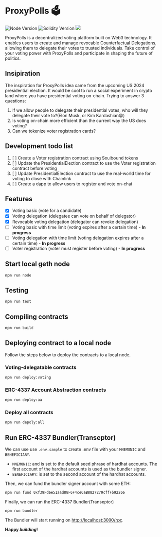 # ProxyPolls 🗳️
<p align="left">
  <img src="https://img.shields.io/badge/node-18.x-green" alt="Node Version">
  <img src="https://img.shields.io/badge/solidity-0.8.15-blue" alt="Solidity Version">
  <img src="https://github.com/V00D00-child/proxy-polls/actions/workflows/build.yml/badge.svg?branch=main">
</p>

<p align="left">
  ProxyPolls is a decentralized voting platform built on Web3 technology. It enables users to create and manage revocable Counterfactual Delegations, allowing them to delegate their votes to trusted individuals. Take control of your voting power with ProxyPolls and participate in shaping the future of politics.
</p>


## Insipiration

The inspiration for ProxyPolls idea came from the upcoming US 2024 presidential election. It would be cool to run a social experiment in crypto land where you have presidential voting on-chain. Trying to answer 3 questions:
1. If we allow people to delegate their presidential votes, who will they delegate their vote to?(Elon Musk, or Kim Kardashian:grin:)
2. Is voting on-chain more efficient than the current way the US does voting? 
3. Can we tokenize voter registration cards?

## Development todo list
1. [ ] Create a Voter registration contract using Soulbound tokens
2. [ ] Update the PresidentialElection contract to use the Voter registration contract before voting
3. [ ] Update PresidentialElection contract to use the real-world time for voting to close with Chainlink
4. [ ] Create a dapp to allow users to register and vote on-chai

## Features
- [x] Voting basic (vote for a candidate)
- [x] Voting delegation (delegatee can vote on behalf of delegator)
- [x] Revocable voting delegation (delegator can revoke delegation)
- [ ] Voting basic with time limit (voting expires after a certain time)  - **In progress**
- [ ] Voting delegation with time limit (voting delegation expires after a certain time) - **In progress**
- [ ] Voter registration (voter must register before voting) - **In progress**

## Start local geth node 

```sh
npm run node
```

## Testing
```sh
npm run test
```

## Compiling contracts

```sh
npm run build
```

## Deploying contract to a local node
Follow the steps below to deploy the contracts to a local node.

### Voting-delegatable contracts

```sh
npm run deploy:voting
```

### ERC-4337 Account Abstraction contracts

```sh
npm run deploy:aa
```

### Deploy all contracts

```sh
npm run depoly:all
```

## Run ERC-4337 Bundler(Transeptor)
We can use use `.env.sample` to create .env file with your `MNEMONIC` and `BENEFICIARY`.

- `MNEMONIC`: and is set to the default seed phrase of hardhat accounts. The first account of the hardhat accounts is used as the bundler signer.
- `BENEFICIARY`: is set to the second account of the hardhat accounts.

Then, we can fund the bundler signer account with some ETH:
```sh
npm run fund 0xf39Fd6e51aad88F6F4ce6aB8827279cffFb92266
```

Finally, we can run the ERC-4337 Bundler(Transeptor)

```sh
npm run bundler
```

The Bundler will start running on [http://localhost:3000/rpc](http://localhost:3000/rpc).


**Happy _building_!**
